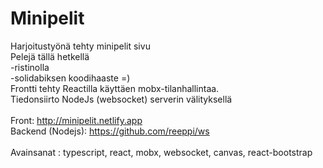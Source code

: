 # Minipelit

Harjoitustyönä tehty minipelit sivu<br/>
Pelejä tällä hetkellä<br/>
-ristinolla <br/>
-solidabiksen koodihaaste =)<br/>
Frontti tehty Reactilla käyttäen mobx-tilanhallintaa.<br/>
Tiedonsiirto NodeJs (websocket) serverin välityksellä<br/>
<br/>
Front: http://minipelit.netlify.app <br/>
Backend (Nodejs): https://github.com/reeppi/ws<br/>
<br/>
Avainsanat : typescript, react, mobx, websocket, canvas, react-bootstrap<br/>
